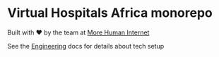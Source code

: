 # Virtual Hospitals Africa monorepo

Built with ❤️ by the team at <a href="https://morehumaninternet.org">More Human
Internet</a>

See the [Engineering](https://www.notion.so/morehumaninternet/Engineering-bd877fee6c2f477e9f8b33550162304e?pvs=4) docs for details about tech setup

